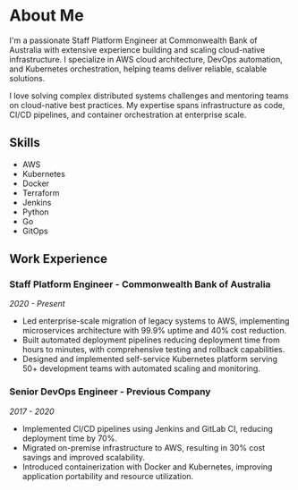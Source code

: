 # About Me

I'm a passionate Staff Platform Engineer at Commonwealth Bank of Australia with extensive experience building and scaling cloud-native infrastructure. I specialize in AWS cloud architecture, DevOps automation, and Kubernetes orchestration, helping teams deliver reliable, scalable solutions.

I love solving complex distributed systems challenges and mentoring teams on cloud-native best practices. My expertise spans infrastructure as code, CI/CD pipelines, and container orchestration at enterprise scale.

## Skills

- AWS
- Kubernetes
- Docker
- Terraform
- Jenkins
- Python
- Go
- GitOps

## Work Experience

### Staff Platform Engineer - Commonwealth Bank of Australia
*2020 - Present*

- Led enterprise-scale migration of legacy systems to AWS, implementing microservices architecture with 99.9% uptime and 40% cost reduction.
- Built automated deployment pipelines reducing deployment time from hours to minutes, with comprehensive testing and rollback capabilities.
- Designed and implemented self-service Kubernetes platform serving 50+ development teams with automated scaling and monitoring.

### Senior DevOps Engineer - Previous Company
*2017 - 2020*

- Implemented CI/CD pipelines using Jenkins and GitLab CI, reducing deployment time by 70%.
- Migrated on-premise infrastructure to AWS, resulting in 30% cost savings and improved scalability.
- Introduced containerization with Docker and Kubernetes, improving application portability and resource utilization.